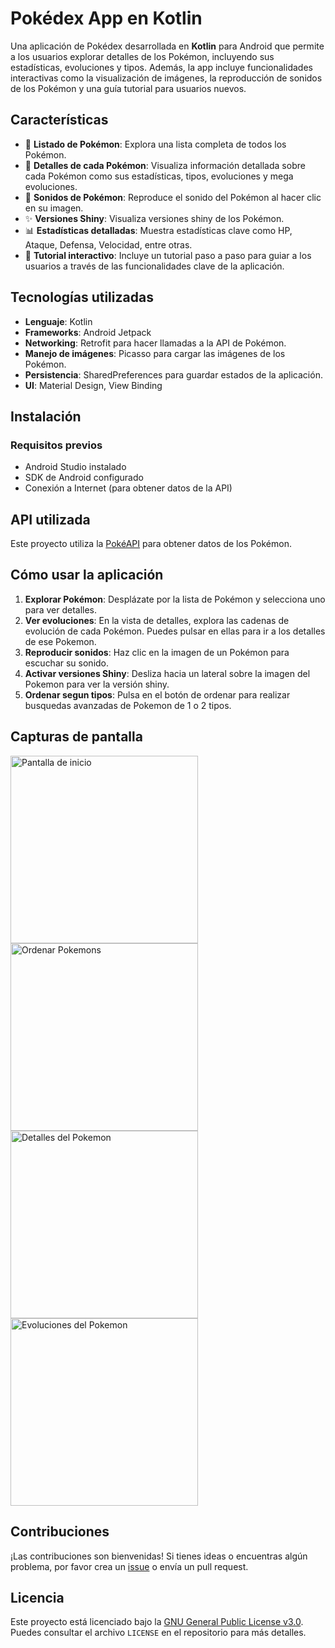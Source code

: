 # Pokédex App en Kotlin

Una aplicación de Pokédex desarrollada en **Kotlin** para Android que permite a los usuarios explorar detalles de los Pokémon, incluyendo sus estadísticas, evoluciones y tipos. Además, la app incluye funcionalidades interactivas como la visualización de imágenes, la reproducción de sonidos de los Pokémon y una guía tutorial para usuarios nuevos.

## Características

- 📜 **Listado de Pokémon**: Explora una lista completa de todos los Pokémon.
- 🔎 **Detalles de cada Pokémon**: Visualiza información detallada sobre cada Pokémon como sus estadísticas, tipos, evoluciones y mega evoluciones.
- 🎵 **Sonidos de Pokémon**: Reproduce el sonido del Pokémon al hacer clic en su imagen.
- ✨ **Versiones Shiny**: Visualiza versiones shiny de los Pokémon.
- 📊 **Estadísticas detalladas**: Muestra estadísticas clave como HP, Ataque, Defensa, Velocidad, entre otras.
- 🧭 **Tutorial interactivo**: Incluye un tutorial paso a paso para guiar a los usuarios a través de las funcionalidades clave de la aplicación.

## Tecnologías utilizadas

- **Lenguaje**: Kotlin
- **Frameworks**: Android Jetpack
- **Networking**: Retrofit para hacer llamadas a la API de Pokémon.
- **Manejo de imágenes**: Picasso para cargar las imágenes de los Pokémon.
- **Persistencia**: SharedPreferences para guardar estados de la aplicación.
- **UI**: Material Design, View Binding

## Instalación

### Requisitos previos

- Android Studio instalado
- SDK de Android configurado
- Conexión a Internet (para obtener datos de la API)

## API utilizada

Este proyecto utiliza la [PokéAPI](https://pokeapi.co/) para obtener datos de los Pokémon.

## Cómo usar la aplicación

1. **Explorar Pokémon**: Desplázate por la lista de Pokémon y selecciona uno para ver detalles.
2. **Ver evoluciones**: En la vista de detalles, explora las cadenas de evolución de cada Pokémon. Puedes pulsar en ellas para ir a los detalles de ese Pokemon.
3. **Reproducir sonidos**: Haz clic en la imagen de un Pokémon para escuchar su sonido.
4. **Activar versiones Shiny**: Desliza hacia un lateral sobre la imagen del Pokemon para ver la versión shiny.
5. **Ordenar segun tipos**: Pulsa en el botón de ordenar para realizar busquedas avanzadas de Pokemon de 1 o 2 tipos.

## Capturas de pantalla

<img src="images/screenshot1.jpeg" alt="Pantalla de inicio" width="300"/>
<img src="images/screenshot2.jpeg" alt="Ordenar Pokemons" width="300"/>
<img src="images/screenshot3.jpeg" alt="Detalles del Pokemon" width="300"/>
<img src="images/screenshot4.jpeg" alt="Evoluciones del Pokemon" width="300"/>

## Contribuciones

¡Las contribuciones son bienvenidas! Si tienes ideas o encuentras algún problema, por favor crea un [issue](https://github.com/tu-usuario/nombre-del-repo/issues) o envía un pull request.

## Licencia

Este proyecto está licenciado bajo la [GNU General Public License v3.0](https://www.gnu.org/licenses/gpl-3.0.html). Puedes consultar el archivo `LICENSE` en el repositorio para más detalles.